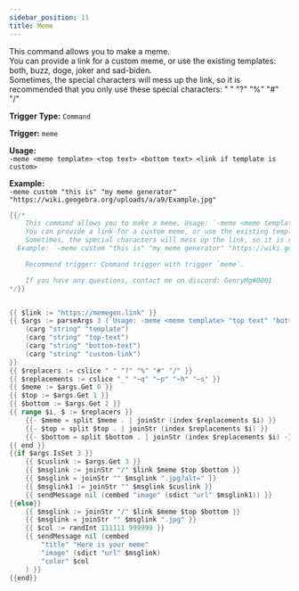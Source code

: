```yaml
---
sidebar_position: 11
title: Meme
---
```


This command allows you to make a meme.  
You can provide a link for a custom meme, or use the existing templates: both, buzz, doge, joker and sad-biden.  
Sometimes, the special characters will mess up the link, so it is recommended that you only use these special characters: " " "?" "%" "#" "/"

**Trigger Type:** `Command`

**Trigger:** `meme`

**Usage:**  
`-meme <meme template> <top text> <bottom text> <link if template is custom>`

**Example:**  
`-meme custom "this is" "my meme generator" "https://wiki.geogebra.org/uploads/a/a9/Example.jpg"`

```go
{{/*
	This command allows you to make a meme. Usage: `-meme <meme template> <top text> <bottom text> <link if template is custom>`.
	You can provide a link for a custom meme, or use the existing templates: both, buzz, doge, joker and sad-biden.
	Sometimes, the special characters will mess up the link, so it is recommended that you only use these special characters: " " "?" "%" "#" "/"
  Example: `-meme custom "this is" "my meme generator" "https://wiki.geogebra.org/uploads/a/a9/Example.jpg"`

	Recommend trigger: Command trigger with trigger `meme`.

	If you have any questions, contact me on discord: GenryMg#0001
*/}}


{{ $link := "https://memegen.link" }}
{{ $args := parseArgs 3 (`Usage: -meme <meme template> "top text" "bottom text"`)
	(carg "string" "template")
	(carg "string" "top-text")
	(carg "string" "bottom-text")
	(carg "string" "custom-link")
}}
{{ $replacers := cslice " " "?" "%" "#" "/" }}
{{ $replacements := cslice "_" "~q" "~p" "~h" "~s" }}
{{ $meme := $args.Get 0 }}
{{ $top := $args.Get 1 }}
{{ $bottom := $args.Get 2 }}
{{ range $i, $ := $replacers }}
	{{- $meme = split $meme . | joinStr (index $replacements $i) }}
	{{- $top = split $top . | joinStr (index $replacements $i) }}
	{{- $bottom = split $bottom . | joinStr (index $replacements $i) -}}
{{ end }}
{{if $args.IsSet 3 }}
	{{ $cuslink := $args.Get 3 }}
	{{ $msglink := joinStr "/" $link $meme $top $bottom }}
	{{ $msglink = joinStr "" $msglink ".jpg?alt=" }}
	{{ $msglink1 := joinStr "" $msglink $cuslink }}
	{{ sendMessage nil (cembed "image" (sdict "url" $msglink1)) }}
{{else}}
	{{ $msglink := joinStr "/" $link $meme $top $bottom }}
	{{ $msglink = joinStr "" $msglink ".jpg" }}
	{{ $col := randInt 111111 999999 }}
	{{ sendMessage nil (cembed
		"title" "Here is your meme"
		"image" (sdict "url" $msglink)
		"color" $col
	) }}
{{end}}
```
